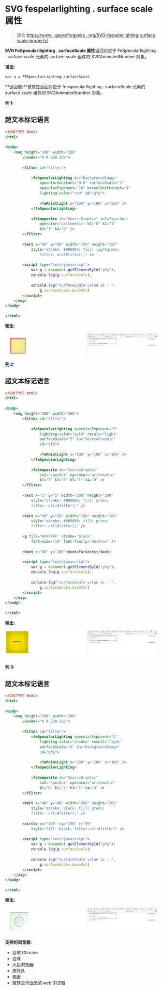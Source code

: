# SVG fespelarlighting . surface scale 属性

> 原文:[https://www . geeksforgeeks . org/SVG-fespelarlighting-surface scale-property/](https://www.geeksforgeeks.org/svg-fespecularlighting-surfacescale-property/)

**SVG FeSpecularllighting . surfaceScale 属性**返回对应于 FeSpecularllighting . surface scale 元素的 surface scale 组件的 SVGAnimatedNumber 对象。

**语法:**

```html
var a = FESpecularLighting.surfaceScale
```

**返回值:**该属性返回对应于 fesspecularllighting . surfaceScale 元素的 surface scale 组件的 SVGAnimatedNumber 对象。

**例 1:**

## 超文本标记语言

```html
<!DOCTYPE html>
<html>

<body>
    <svg height="200" width="200" 
        viewBox="0 0 220 220">

        <filter id="filter">

            <feSpecularLighting in="BackgroundImage"
                specularConstant="0.8" surfaceScale="1" 
                specularExponent="20" kernelUnitLength="1" 
                lighting-color="red" id="gfg">

                <fePointLight x="100" y="100" z="220" />
            </feSpecularLighting>

            <feComposite in="SourceGraphic" in2="specOut" 
                operator="arithmetic" k1="0" k2="1" 
                k3="1" k4="0" />
        </filter>

        <rect x="60" y="60" width="150" height="150" 
            style="stroke: #000000; fill: lightgreen; 
                filter: url(#filter);" />

        <script type="text/javascript">
            var g = document.getElementById("gfg");
            console.log(g.surfaceScale);

            console.log("surfaceScale value is : ", 
                g.surfaceScale.baseVal)
        </script>
    </svg>
</body>

</html>
```

**输出:**

![](img/e9c9d1613cbef8fa59ba550e2340bf47.png)

**例 2:**

## 超文本标记语言

```html
<!DOCTYPE html>
<html>

<body>
    <svg height="200" width="200">
        <filter id="filter">

            <feSpecularLighting specularExponent="5"
                lighting-color="gold" result="light" 
                surfaceScale="5" in="SourceGraphic" 
                id="gfg">

                <fePointLight x="100" y="100" z="100" />
            </feSpecularLighting>

            <feComposite in="SourceGraphic" 
                in2="specOut" operator="arithmetic" 
                k1="1" k2="0" k3="1" k4="0" />
        </filter>

        <rect x="1" y="1" width="200" height="200" 
            style="stroke: #000000; fill: green; 
            filter: url(#filter);" />

        <rect x="50" y="50" width="100" height="100" 
            style="stroke: #000000; fill: green; 
            filter: url(#filter);" />

        <g fill="#FFFFFF" stroke="black" 
            font-size="10" font-family="Verdana" />

        <text x="60" y="100">GeeksForGeeks</text>

        <script type="text/javascript">
            var g = document.getElementById("gfg");
            console.log(g.surfaceScale);

            console.log("surfaceScale value is : ", 
                g.surfaceScale.baseVal)
        </script>
    </svg>
</body>

</html>
```

**输出:**

![](img/3cd574cf78125d9afa9c3b76157f5eec.png)

**例 3:**

## 超文本标记语言

```html
<!DOCTYPE html>
<html>

<body>
    <svg height="200" width="200" 
        viewBox="0 0 220 220">

        <filter id="filter">
            <feSpecularLighting specularExponent="2"
                lighting-color="shadow" result="light" 
                surfaceScale="6" in="BackgroundImage" 
                id="gfg">

                <fePointLight x="200" y="200" z="100" />
            </feSpecularLighting>

            <feComposite in="SourceGraphic" 
                in2="specOut" operator="arithmetic" 
                k1="0" k2="1" k3="1" k4="0" />
        </filter>

        <rect x="40" y="40" width="200" height="200" 
            style="stroke: black; fill: green; 
            filter: url(#filter);" />

        <circle cx="130" cy="130" r="50" 
            style="fill: black; filter:url(#filter)" />

        <script type="text/javascript">
            var g = document.getElementById("gfg");
            console.log(g.surfaceScale);

            console.log("surfaceScale value is : ", 
                g.surfaceScale.baseVal)
        </script>
    </svg>
</body>

</html>
```

**输出:**

![](img/5e7514af8df5171519da6a1e892d4f94.png)

**支持的浏览器:**

*   谷歌 Chrome
*   边缘
*   火狐浏览器
*   旅行队
*   歌剧
*   微软公司出品的 web 浏览器